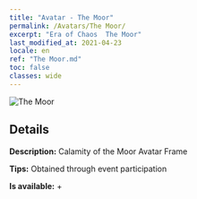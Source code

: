 ```yaml
---
title: "Avatar - The Moor"
permalink: /Avatars/The Moor/
excerpt: "Era of Chaos  The Moor"
last_modified_at: 2021-04-23
locale: en
ref: "The Moor.md"
toc: false
classes: wide
---
```

 ![The Moor](/images/a/avatarFrame_70.png)

## Details

 **Description:** Calamity of the Moor Avatar Frame 

 **Tips:** Obtained through event participation 

 **Is available:**  + 

